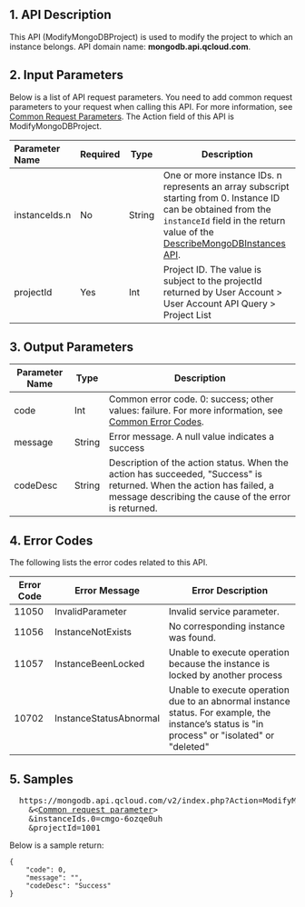 ## 1. API Description 
This API (ModifyMongoDBProject) is used to modify the project to which an instance belongs.
API domain name: **mongodb.api.qcloud.com**.

## 2. Input Parameters
Below is a list of API request parameters. You need to add common request parameters to your request when calling this API. For more information, see [Common Request Parameters](https://intl.cloud.tencent.com/document/product/213/6976). The Action field of this API is ModifyMongoDBProject.

| Parameter Name | Required | Type | Description |
|:---------|---------|---------|---------|
| instanceIds.n | No | String | One or more instance IDs. n represents an array subscript starting from 0. Instance ID can be obtained from the `instanceId` field in the return value of the [DescribeMongoDBInstances API](https://intl.cloud.tencent.com/document/product/240/8312). |
| projectId | Yes | Int | Project ID. The value is subject to the projectId returned by User Account > User Account API Query > Project List |

## 3. Output Parameters

| Parameter Name | Type | Description |
|---------|---------|---------|
| code | Int | Common error code. 0: success; other values: failure. For more information, see [Common Error Codes](https://intl.cloud.tencent.com/document/product/377/8946). |
| message | String | Error message. A null value indicates a success |
| codeDesc | String | Description of the action status. When the action has succeeded, "Success" is returned. When the action has failed, a message describing the cause of the error is returned. |

## 4. Error Codes
The following lists the error codes related to this API.

| Error Code | Error Message | Error Description |
|---------|---------|---------|
| 11050 | InvalidParameter | Invalid service parameter. |
|11056|InstanceNotExists| No corresponding instance was found. |
| 11057 | InstanceBeenLocked | Unable to execute operation because the instance is locked by another process |
| 10702 | InstanceStatusAbnormal | Unable to execute operation due to an abnormal instance status. For example, the instance’s status is "in process" or "isolated" or "deleted" |

## 5. Samples
<pre>
  https://mongodb.api.qcloud.com/v2/index.php?Action=ModifyMongoDBProject
	&<<a href="https://intl.cloud.tencent.com/doc/api/229/6976">Common request parameter</a>>
	&instanceIds.0=cmgo-6ozqe0uh
	&projectId=1001
</pre>
Below is a sample return:
```
{
    "code": 0,
    "message": "",
    "codeDesc": "Success"
}

```
